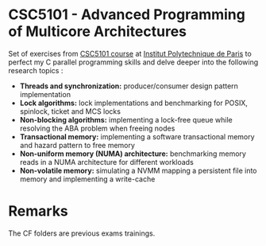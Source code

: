 # CSC5101 - Advanced Programming of Multicore Architectures

Set of exercises from [CSC5101 course](http://www-inf.telecom-sudparis.eu/cours/chps/paam/) at [Institut Polytechnique de Paris](https://www.ip-paris.fr/en) to perfect my C parallel programming skills and delve deeper into the following research topics :

* **Threads and synchronization:** producer/consumer design pattern implementation
* **Lock algorithms:**  lock implementations and benchmarking for POSIX, spinlock, ticket and MCS locks
* **Non-blocking algorithms:** implementing a lock-free queue while resolving the ABA problem when freeing nodes
* **Transactional memory:** implementing a software transactional memory and hazard pattern to free memory
* **Non-uniform memory (NUMA) architecture:** benchmarking memory reads in a NUMA architecture for different workloads 
* **Non-volatile memory:** simulating a NVMM mapping a persistent file into memory and implementing a write-cache 

# Remarks 

The CF folders are previous exams trainings.
